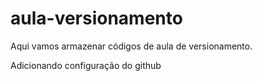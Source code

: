 # aula-versionamento
Aqui vamos armazenar códigos de aula de versionamento.

Adicionando configuração do github